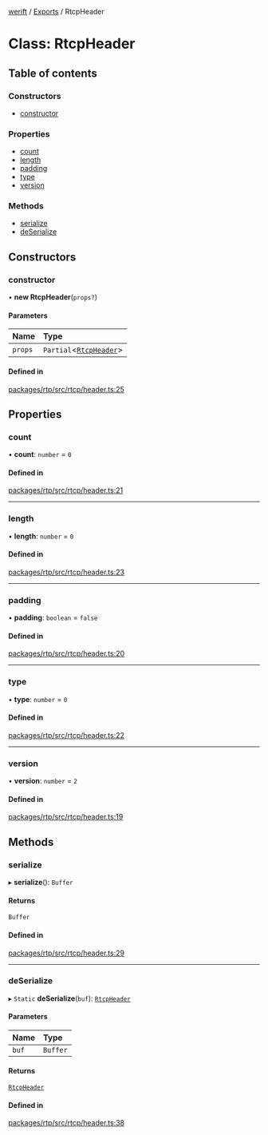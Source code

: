 [werift](../README.md) / [Exports](../modules.md) / RtcpHeader

# Class: RtcpHeader

## Table of contents

### Constructors

- [constructor](RtcpHeader.md#constructor)

### Properties

- [count](RtcpHeader.md#count)
- [length](RtcpHeader.md#length)
- [padding](RtcpHeader.md#padding)
- [type](RtcpHeader.md#type)
- [version](RtcpHeader.md#version)

### Methods

- [serialize](RtcpHeader.md#serialize)
- [deSerialize](RtcpHeader.md#deserialize)

## Constructors

### constructor

• **new RtcpHeader**(`props?`)

#### Parameters

| Name | Type |
| :------ | :------ |
| `props` | `Partial`<[`RtcpHeader`](RtcpHeader.md)\> |

#### Defined in

[packages/rtp/src/rtcp/header.ts:25](https://github.com/shinyoshiaki/werift-webrtc/blob/f609bd5a/packages/rtp/src/rtcp/header.ts#L25)

## Properties

### count

• **count**: `number` = `0`

#### Defined in

[packages/rtp/src/rtcp/header.ts:21](https://github.com/shinyoshiaki/werift-webrtc/blob/f609bd5a/packages/rtp/src/rtcp/header.ts#L21)

___

### length

• **length**: `number` = `0`

#### Defined in

[packages/rtp/src/rtcp/header.ts:23](https://github.com/shinyoshiaki/werift-webrtc/blob/f609bd5a/packages/rtp/src/rtcp/header.ts#L23)

___

### padding

• **padding**: `boolean` = `false`

#### Defined in

[packages/rtp/src/rtcp/header.ts:20](https://github.com/shinyoshiaki/werift-webrtc/blob/f609bd5a/packages/rtp/src/rtcp/header.ts#L20)

___

### type

• **type**: `number` = `0`

#### Defined in

[packages/rtp/src/rtcp/header.ts:22](https://github.com/shinyoshiaki/werift-webrtc/blob/f609bd5a/packages/rtp/src/rtcp/header.ts#L22)

___

### version

• **version**: `number` = `2`

#### Defined in

[packages/rtp/src/rtcp/header.ts:19](https://github.com/shinyoshiaki/werift-webrtc/blob/f609bd5a/packages/rtp/src/rtcp/header.ts#L19)

## Methods

### serialize

▸ **serialize**(): `Buffer`

#### Returns

`Buffer`

#### Defined in

[packages/rtp/src/rtcp/header.ts:29](https://github.com/shinyoshiaki/werift-webrtc/blob/f609bd5a/packages/rtp/src/rtcp/header.ts#L29)

___

### deSerialize

▸ `Static` **deSerialize**(`buf`): [`RtcpHeader`](RtcpHeader.md)

#### Parameters

| Name | Type |
| :------ | :------ |
| `buf` | `Buffer` |

#### Returns

[`RtcpHeader`](RtcpHeader.md)

#### Defined in

[packages/rtp/src/rtcp/header.ts:38](https://github.com/shinyoshiaki/werift-webrtc/blob/f609bd5a/packages/rtp/src/rtcp/header.ts#L38)
